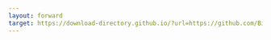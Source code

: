 ```yaml
---
layout: forward
target: https://download-directory.github.io/?url=https://github.com/Biblioklept/biblioklept.github.io/tree/main/misc/config/dl/callofduty/modernwarfare3plutonium/config
---
```

